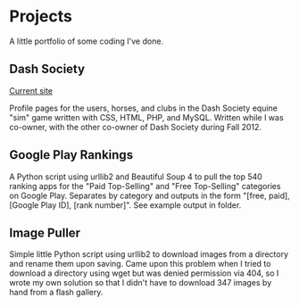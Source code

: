 Projects
========
A little portfolio of some coding I've done. 

Dash Society
----------------
[Current site](http://dashsociety.com)

Profile pages for the users, horses, and clubs in the Dash Society equine "sim" game written with CSS, HTML, PHP, and MySQL. Written while I was co-owner, with the other co-owner of Dash Society during Fall 2012.

Google Play Rankings
---------------
A Python script using urllib2 and Beautiful Soup 4 to pull the top 540 ranking apps for the "Paid Top-Selling" and "Free Top-Selling" categories on Google Play. Separates by category and outputs in the form "[free, paid], [Google Play ID], [rank number]". See example output in folder.

Image Puller
---------------
Simple little Python script using urllib2 to download images from a directory and rename them upon saving. Came upon this problem when I tried to download a directory using wget but was denied permission via 404, so I wrote my own solution so that I didn't have to download 347 images by hand from a flash gallery.